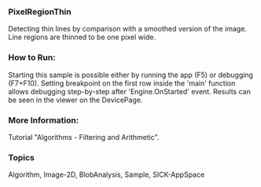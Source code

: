 ### PixelRegionThin
Detecting thin lines by comparison with a smoothed version of the image.
Line regions are thinned to be one pixel wide.

### How to Run:
Starting this sample is possible either by running the app (F5) or
debugging (F7+F10). Setting breakpoint on the first row inside the 'main'
function allows debugging step-by-step after 'Engine.OnStarted' event.
Results can be seen in the viewer on the DevicePage.

### More Information:
Tutorial "Algorithms - Filtering and Arithmetic".
### Topics
Algorithm, Image-2D, BlobAnalysis, Sample, SICK-AppSpace